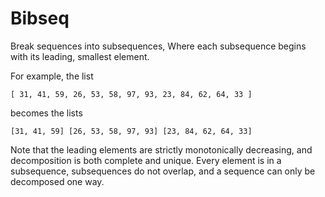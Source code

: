 # Bibseq

Break sequences into subsequences,
Where each subsequence begins with its leading, smallest element.

For example, the list

`[ 31, 41, 59, 26, 53, 58, 97, 93, 23, 84, 62, 64, 33 ]`

becomes the lists

`[31, 41, 59] [26, 53, 58, 97, 93] [23, 84, 62, 64, 33]`

Note that the leading elements are strictly monotonically decreasing, 
and decomposition is both complete and unique.
Every element is in a subsequence, 
subsequences do not overlap, 
and a sequence can only be decomposed one way.
